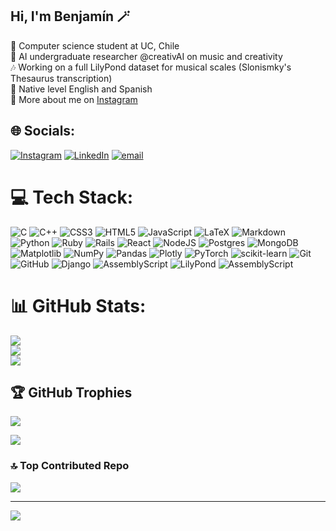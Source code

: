 ## Hi, I'm Benjamín 🪄

🧠 Computer science student at UC, Chile<br/>
🔬 AI undergraduate researcher @creativAI on music and creativity<br/>
🎶 Working on a full LilyPond dataset for musical scales (Slonismky's Thesaurus transcription)<br/>
💬 Native level English and Spanish<br/>
📸 More about me on [Instagram](https://www.instagram.com/benjasaldias)<br/>


## 🌐 Socials:
[![Instagram](https://img.shields.io/badge/Instagram-%23E4405F.svg?logo=Instagram&logoColor=white)](https://instagram.com/benjasaldias) [![LinkedIn](https://img.shields.io/badge/LinkedIn-%230077B5.svg?logo=linkedin&logoColor=white)](https://linkedin.com/in/benjasaldias) [![email](https://img.shields.io/badge/Email-D14836?logo=gmail&logoColor=white)](mailto:benjamn.saldas@uc.cl) 

# 💻 Tech Stack:
![C](https://img.shields.io/badge/c-%2300599C.svg?style=for-the-badge&logo=c&logoColor=white) ![C++](https://img.shields.io/badge/c++-%2300599C.svg?style=for-the-badge&logo=c%2B%2B&logoColor=white) ![CSS3](https://img.shields.io/badge/css3-%231572B6.svg?style=for-the-badge&logo=css3&logoColor=white) ![HTML5](https://img.shields.io/badge/html5-%23E34F26.svg?style=for-the-badge&logo=html5&logoColor=white) ![JavaScript](https://img.shields.io/badge/javascript-%23323330.svg?style=for-the-badge&logo=javascript&logoColor=%23F7DF1E) ![LaTeX](https://img.shields.io/badge/latex-%23008080.svg?style=for-the-badge&logo=latex&logoColor=white) ![Markdown](https://img.shields.io/badge/markdown-%23000000.svg?style=for-the-badge&logo=markdown&logoColor=white) ![Python](https://img.shields.io/badge/python-3670A0?style=for-the-badge&logo=python&logoColor=ffdd54) ![Ruby](https://img.shields.io/badge/ruby-%23CC342D.svg?style=for-the-badge&logo=ruby&logoColor=white) ![Rails](https://img.shields.io/badge/rails-%23CC0000.svg?style=for-the-badge&logo=ruby-on-rails&logoColor=white) ![React](https://img.shields.io/badge/react-%2320232a.svg?style=for-the-badge&logo=react&logoColor=%2361DAFB) ![NodeJS](https://img.shields.io/badge/node.js-6DA55F?style=for-the-badge&logo=node.js&logoColor=white) ![Postgres](https://img.shields.io/badge/postgres-%23316192.svg?style=for-the-badge&logo=postgresql&logoColor=white) ![MongoDB](https://img.shields.io/badge/MongoDB-%234ea94b.svg?style=for-the-badge&logo=mongodb&logoColor=white) ![Matplotlib](https://img.shields.io/badge/Matplotlib-%23ffffff.svg?style=for-the-badge&logo=Matplotlib&logoColor=black) ![NumPy](https://img.shields.io/badge/numpy-%23013243.svg?style=for-the-badge&logo=numpy&logoColor=white) ![Pandas](https://img.shields.io/badge/pandas-%23150458.svg?style=for-the-badge&logo=pandas&logoColor=white) ![Plotly](https://img.shields.io/badge/Plotly-%233F4F75.svg?style=for-the-badge&logo=plotly&logoColor=white) ![PyTorch](https://img.shields.io/badge/PyTorch-%23EE4C2C.svg?style=for-the-badge&logo=PyTorch&logoColor=white) ![scikit-learn](https://img.shields.io/badge/scikit--learn-%23F7931E.svg?style=for-the-badge&logo=scikit-learn&logoColor=white) ![Git](https://img.shields.io/badge/git-%23F05033.svg?style=for-the-badge&logo=git&logoColor=white) ![GitHub](https://img.shields.io/badge/github-%23121011.svg?style=for-the-badge&logo=github&logoColor=white) ![Django](https://img.shields.io/badge/django-%23092E20.svg?style=for-the-badge&logo=django&logoColor=white) ![AssemblyScript](https://img.shields.io/badge/assembly%20script-%23000000.svg?style=for-the-badge&logo=assemblyscript&logoColor=white) ![LilyPond](https://img.shields.io/badge/lilypond-%23092E20.svg?style=for-the-badge&logo=lilypond&logoColor=green) ![AssemblyScript](https://img.shields.io/badge/assembly%20script-%23000000.svg?style=for-the-badge&logo=assemblyscript&logoColor=white) 
# 📊 GitHub Stats:
![](https://github-readme-stats.vercel.app/api?username=benjasaldias&theme=gruvbox&hide_border=false&include_all_commits=false&count_private=false)<br/>
![](https://nirzak-streak-stats.vercel.app/?user=benjasaldias&theme=gruvbox&hide_border=false)<br/>
![](https://github-readme-stats.vercel.app/api/top-langs/?username=benjasaldias&theme=gruvbox&hide_border=false&include_all_commits=false&count_private=false&layout=compact)

## 🏆 GitHub Trophies
![](https://github-profile-trophy.vercel.app/?username=benjasaldias&theme=gruvbox&no-frame=false&no-bg=false&margin-w=4)

![](https://quotes-github-readme.vercel.app/api?type=vetical&theme=gruvbox)

### 🔝 Top Contributed Repo
![](https://github-contributor-stats.vercel.app/api?username=benjasaldias&limit=5&theme=gruvbox&combine_all_yearly_contributions=true)

---
[![](https://visitcount.itsvg.in/api?id=benjasaldias&icon=0&color=3)](https://visitcount.itsvg.in)

<!-- Proudly created with GPRM ( https://gprm.itsvg.in ) -->
